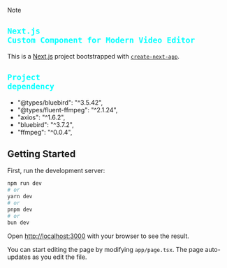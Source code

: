 > [!NOTE]
>
> ## <code style="color : aqua">Next.js Custom Component for Modern Video Editor</code>
>
> This is a [Next.js](https://nextjs.org/) project bootstrapped with [`create-next-app`](https://github.com/vercel/next.js/tree/canary/packages/create-next-app).

## <code style="color: aqua">Project dependency</code>

- "@types/bluebird": "^3.5.42",
- "@types/fluent-ffmpeg": "^2.1.24",
- "axios": "^1.6.2",
- "bluebird": "^3.7.2",
- "ffmpeg": "^0.0.4",

## Getting Started

First, run the development server:

```bash
npm run dev
# or
yarn dev
# or
pnpm dev
# or
bun dev
```

Open [http://localhost:3000](http://localhost:3000) with your browser to see the result.

You can start editing the page by modifying `app/page.tsx`. The page auto-updates as you edit the file.

<p align="center">
    
</p>
